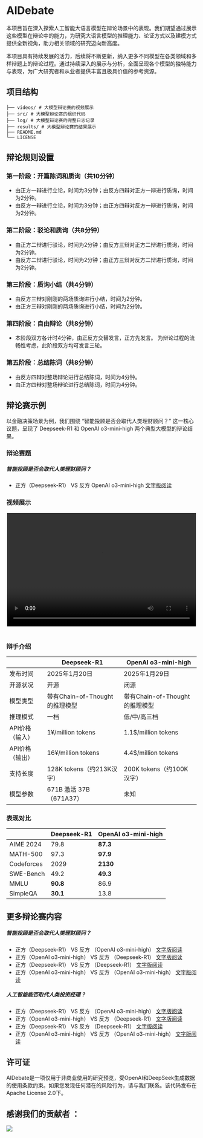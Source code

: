 # AIDebate

本项目旨在深入探索人工智能大语言模型在辩论场景中的表现。我们期望通过展示这些模型在辩论中的能力，为研究大语言模型的推理能力、论证方式以及建模方式提供全新视角，助力相关领域的研究迈向新高度。

本项目具有持续发展的活力，后续将不断更新，纳入更多不同模型在各类领域和多样辩题上的辩论过程。通过持续深入的展示与分析，全面呈现各个模型的独特能力与表现，为广大研究者和从业者提供丰富且极具价值的参考资源。

## 项目结构

    ├── videos/ # 大模型辩论赛的视频展示
    ├── src/ # 大模型辩论赛的组织代码
    ├── log/ # 大模型辩论赛的完整日志记录
    ├── results/ # 大模型辩论赛的结果展示
    ├── README.md
    └── LICENSE

## 辩论规则设置

### 第一阶段：开篇陈词和质询（共10分钟）
- 由正方一辩进行立论，时间为3分钟；由反方四辩对正方一辩进行质询，时间为2分钟。
- 由反方一辩进行立论，时间为3分钟；由正方四辩对反方一辩进行质询，时间为2分钟。

### 第二阶段：驳论和质询（共8分钟）
- 由正方二辩进行驳论，时间为2分钟；由反方三辩对正方二辩进行质询，时间为2分钟。
- 由反方二辩进行驳论，时间为2分钟；由正方三辩对反方二辩进行质询，时间为2分钟。

### 第三阶段：质询小结（共4分钟）
- 由反方三辩对刚刚的两场质询进行小结，时间为2分钟。
- 由正方三辩对刚刚的两场质询进行小结，时间为2分钟。

### 第四阶段：自由辩论（共8分钟）
- 本阶段双方各计时4分钟，由正反方交替发言，正方先发言。
为辩论过程的流畅性考虑，此阶段双方均可发言三轮。

### 第五阶段：总结陈词（共8分钟）
- 由反方四辩对整场辩论进行总结陈词，时间为4分钟。
- 由正方四辩对整场辩论进行总结陈词，时间为4分钟。

## 辩论赛示例

以金融决策场景为例，我们围绕 “智能投顾是否会取代人类理财顾问？” 这一核心议题，呈现了 Deepseek-R1 和 OpenAI o3-mini-high 两个典型大模型的辩论结果。
### 辩论赛题
##### 智能投顾是否会取代人类理财顾问？
- 正方（Deepseek-R1） VS 反方 OpenAI o3-mini-high [文字版阅读](results/智能投顾是否会取代人类理财顾问(正方-deepseek-r1-反方-o3-mini-high).md )

### 视频展示

<div align="center">
  <video src="videos/example.mp4" controls="controls" width="500" height="300"></video> 
  <br />
  <br />
</div>

### 辩手介绍

|                | Deepseek-R1 | OpenAI o3-mini-high | 
| ---------------| ----        | -------             |
| 发布时间        | 2025年1月20日| 2025年1月29日| 
| 开源状况        | 开源| 闭源| 
| 模型类型        | 带有Chain-of-Thought的推理模型| 带有Chain-of-Thought的推理模型| 
| 推理模式        | 一档| 低/中/高三档| 
| API价格（输入） | 1¥/million tokens| 1.1\$/million tokens| 
| API价格（输出） | 16¥/million tokens| 4.4\$/million tokens| 
| 支持长度        | 128K tokens（约213K汉字）| 200K tokens（约100K汉字）| 
| 模型参数        | 671B 激活 37B（671A37）| 未知| 

### 表现对比
|            | Deepseek-R1 | OpenAI o3-mini-high | 
| -----------| ----        | -------             |
| AIME 2024  | 79.8        | **87.3**            | 
| MATH-500   | 97.3        | **97.9**            | 
| Codeforces | 2029        | **2130**            | 
| SWE-Bench  | 49.2        | **49.3**            | 
| MMLU       | **90.8**    | 86.9                | 
| SimpleQA   | **30.1**    | 13.8                | 


## 更多辩论赛内容
##### 智能投顾是否会取代人类理财顾问？
- 正方（Deepseek-R1） VS 反方 （OpenAI o3-mini-high） [文字版阅读](results/智能投顾是否会取代人类理财顾问(正方-deepseek-r1-反方-o3-mini-high).md)
- 正方（OpenAI o3-mini-high） VS 反方 （Deepseek-R1） [文字版阅读](results/智能投顾是否会取代人类理财顾问(正方-o3-mini-high-反方-deepseek-r1).md)
- 正方（Deepseek-R1） VS 反方 （Deepseek-R1） [文字版阅读](results/tba.md)
- 正方（OpenAI o3-mini-high） VS 反方 （OpenAI o3-mini-high） [文字版阅读](results/tba.md)

##### 人工智能能否取代人类投资经理？
- 正方（Deepseek-R1） VS 反方 （OpenAI o3-mini-high） [文字版阅读](results/tba.md)
- 正方（OpenAI o3-mini-high） VS 反方 （Deepseek-R1） [文字版阅读](results/tba.md)
- 正方（Deepseek-R1） VS 反方 （Deepseek-R1） [文字版阅读](results/tba.md)
- 正方（OpenAI o3-mini-high） VS 反方 （OpenAI o3-mini-high） [文字版阅读](results/tba.md)


## 许可证
AIDebate是一项仅用于非商业使用的研究预览，受OpenAI和DeepSeek生成数据的使用条款约束。如果您发现任何潜在的风险行为，请与我们联系。该代码发布在Apache License 2.0下。

## 感谢我们的贡献者 ：
<a href="https://github.com/TongjiFinLab/AIDebate/graphs/contributors">
  <img src="https://contrib.rocks/image?repo=TongjiFinLab/AIDebate" />
</a>
